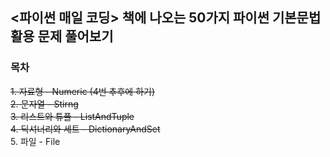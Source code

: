 ## <파이썬 매일 코딩> 책에 나오는 50가지 파이썬 기본문법 활용 문제 풀어보기

### 목차
~~1. 자료형 - Numeric (4번 추후에 하기)~~  
~~2. 문자열 - Stirng~~  
~~3. 리스트와 튜플 - ListAndTuple~~  
~~4. 딕셔너리와 세트 - DictionaryAndSet~~  
5. 파일 - File
